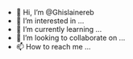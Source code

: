 - 👋 Hi, I’m @Ghislainereb
- 👀 I’m interested in ...
- 🌱 I’m currently learning ...
- 💞️ I’m looking to collaborate on ...
- 📫 How to reach me ...

<!---
Ghislainereb/Ghislainereb is a ✨ special ✨ repository because its `README.md` (this file) appears on your GitHub profile.
You can click the Preview link to take a look at your changes.
--->
